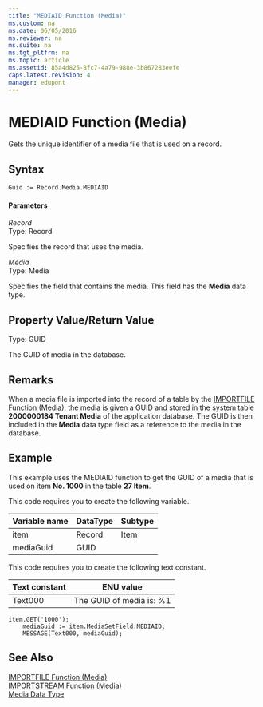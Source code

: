 ```yaml
---
title: "MEDIAID Function (Media)"
ms.custom: na
ms.date: 06/05/2016
ms.reviewer: na
ms.suite: na
ms.tgt_pltfrm: na
ms.topic: article
ms.assetid: 85a4d825-8fc7-4a79-988e-3b867283eefe
caps.latest.revision: 4
manager: edupont
---
```

# MEDIAID Function (Media)
Gets the unique identifier of a media file that is used on a record.  
  
## Syntax  
  
```  
Guid := Record.Media.MEDIAID  
```  
  
#### Parameters  
 *Record*  
 Type: Record  
  
 Specifies the record that uses the media.  
  
 *Media*  
 Type: Media  
  
 Specifies the field that contains the media. This field has the **Media** data type.  
  
## Property Value\/Return Value  
 Type: GUID  
  
 The GUID of media in the database.  
  
## Remarks  
 When a media file is imported into the record of a table by the [IMPORTFILE Function \(Media\)](../dynamics-nav/IMPORTFILE-Function--Media-.md), the media is given a GUID and stored in the system table **2000000184 Tenant Media** of the application database. The GUID is then included in the **Media** data type field as a reference to the media in the database.  
  
## Example  
 This example uses the MEDIAID function to get the GUID of a media that is used on item **No. 1000** in the table **27 Item**.  
  
 This code requires you to create the following variable.  
  
|Variable name|DataType|Subtype|  
|-------------------|--------------|-------------|  
|item|Record|Item|  
|mediaGuid|GUID||  
  
 This code requires you to create the following text constant.  
  
|Text constant|ENU value|  
|-------------------|---------------|  
|Text000|The GUID of media is: %1|  
  
```  
item.GET('1000');  
    mediaGuid := item.MediaSetField.MEDIAID;  
    MESSAGE(Text000, mediaGuid);  
```  
  
## See Also  
 [IMPORTFILE Function \(Media\)](../dynamics-nav/IMPORTFILE-Function--Media-.md)   
 [IMPORTSTREAM Function \(Media\)](../dynamics-nav/IMPORTSTREAM-Function--Media-.md)   
 [Media Data Type](../dynamics-nav/Media-Data-Type.md)